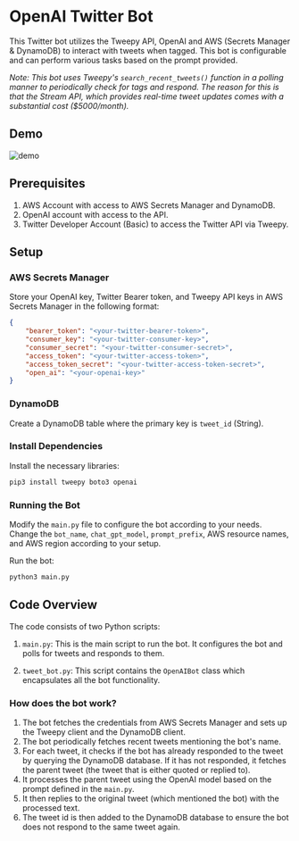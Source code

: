 # OpenAI Twitter Bot

This Twitter bot utilizes the Tweepy API, OpenAI and AWS (Secrets Manager & DynamoDB) to interact with tweets when tagged. This bot is configurable and can perform various tasks based on the prompt provided.

*Note: This bot uses Tweepy's `search_recent_tweets()` function in a polling manner to periodically check for tags and respond. The reason for this is that the Stream API, which provides real-time tweet updates comes with a substantial cost ($5000/month).*

## Demo

![demo](https://github.com/WillKre/OpenAI-Twitter-Bot/assets/7396157/2b25591d-827f-469c-b5bc-1ff3537f0655)

## Prerequisites

1. AWS Account with access to AWS Secrets Manager and DynamoDB.
2. OpenAI account with access to the API.
3. Twitter Developer Account (Basic) to access the Twitter API via Tweepy.

## Setup 

### AWS Secrets Manager

Store your OpenAI key, Twitter Bearer token, and Tweepy API keys in AWS Secrets Manager in the following format:

```json
{
    "bearer_token": "<your-twitter-bearer-token>",
    "consumer_key": "<your-twitter-consumer-key>",
    "consumer_secret": "<your-twitter-consumer-secret>",
    "access_token": "<your-twitter-access-token>",
    "access_token_secret": "<your-twitter-access-token-secret>",
    "open_ai": "<your-openai-key>"
}
```

### DynamoDB

Create a DynamoDB table where the primary key is `tweet_id` (String).

### Install Dependencies 

Install the necessary libraries:

```bash
pip3 install tweepy boto3 openai
```

### Running the Bot 

Modify the `main.py` file to configure the bot according to your needs. Change the `bot_name`, `chat_gpt_model`, `prompt_prefix`, AWS resource names, and AWS region according to your setup.

Run the bot:

```bash
python3 main.py
```

## Code Overview

The code consists of two Python scripts:

1. `main.py`: This is the main script to run the bot. It configures the bot and polls for tweets and responds to them.

2. `tweet_bot.py`: This script contains the `OpenAIBot` class which encapsulates all the bot functionality.

### How does the bot work?

1. The bot fetches the credentials from AWS Secrets Manager and sets up the Tweepy client and the DynamoDB client.
2. The bot periodically fetches recent tweets mentioning the bot's name.
3. For each tweet, it checks if the bot has already responded to the tweet by querying the DynamoDB database. If it has not responded, it fetches the parent tweet (the tweet that is either quoted or replied to).
4. It processes the parent tweet using the OpenAI model based on the prompt defined in the `main.py`.
5. It then replies to the original tweet (which mentioned the bot) with the processed text.
6. The tweet id is then added to the DynamoDB database to ensure the bot does not respond to the same tweet again.
